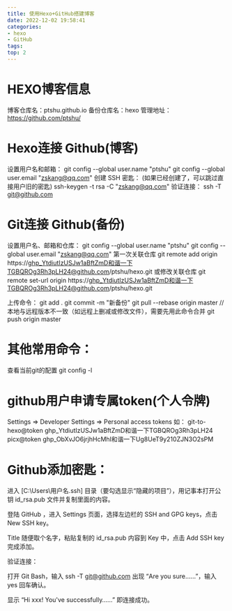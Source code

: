 ```yaml
---
title: 使用Hexo+GitHub搭建博客
date: 2022-12-02 19:58:41
categories: 
- hexo
- GitHub
tags:
top: 2
---
```

#  HEXO博客信息
博客仓库名：ptshu.github.io
备份仓库名：hexo
管理地址：https://github.com/ptshu/
#  Hexo连接 Github(博客)
<!--more-->
设置用户名和邮箱：
git config --global user.name "ptshu"
git config --global user.email "zskang@qq.com"
创建 SSH 密匙：
(如果已经创建了，可以跳过直接用户旧的密匙)
ssh-keygen -t rsa -C  "zskang@qq.com"
验证连接：
ssh -T git@github.com

#  Git连接 Github(备份)
设置用户名、邮箱和仓库：
git config --global user.name "ptshu"
git config --global user.email "zskang@qq.com"
第一次关联仓库
git remote add origin https://ghp_YtdiutIzUSJw1aBftZmD和谐一下TGBQROg3Rh3pLH24@github.com/ptshu/hexo.git
或修改关联仓库
git remote set-url origin https://ghp_YtdiutIzUSJw1aBftZmD和谐一下TGBQROg3Rh3pLH24@github.com/ptshu/hexo.git

上传命令：
git add .
git commit -m "新备份"
git pull --rebase origin master    //本地与远程版本不一致（如远程上删减或修改文件），需要先用此命令合并
git push origin master

#  其他常用命令：
查看当前git的配置
git config -l 

#  github用户申请专属token(个人令牌)
Settings => Developer Settings => Personal access tokens
如：
git-to-hexo@token
ghp_YtdiutIzUSJw1aBftZmD和谐一下TGBQROg3Rh3pLH24
picx@token
ghp_ObXvJO6jrjhHcMhI和谐一下Ug8UeT9y210ZJN3O2sPM


#  Github添加密匙：

进入 [C:\Users\用户名\.ssh] 目录（要勾选显示“隐藏的项目”），用记事本打开公钥 id_rsa.pub 文件并复制里面的内容。

登陆 GitHub ，进入 Settings 页面，选择左边栏的 SSH and GPG keys，点击 New SSH key。

Title 随便取个名字，粘贴复制的 id_rsa.pub 内容到 Key 中，点击 Add SSH key 完成添加。

验证连接：

打开 Git Bash，输入 ssh -T git@github.com 出现 “Are you sure……”，输入 yes 回车确认。

显示 “Hi xxx! You've successfully……” 即连接成功。




